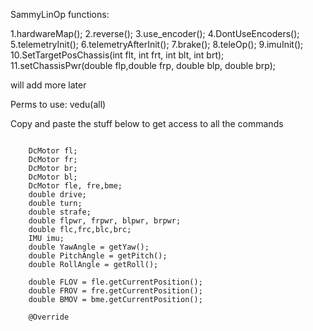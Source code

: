 SammyLinOp functions:

1.hardwareMap();
2.reverse();
3.use_encoder();
4.DontUseEncoders();
5.telemetryInit();
6.telemetryAfterInit();
7.brake();
8.teleOp();
9.imuInit();
10.SetTargetPosChassis(int flt, int frt, int blt, int brt);
11.setChassisPwr(double flp,double frp, double blp, double brp);


will add more later



Perms to use: vedu(all)


Copy and paste the stuff below to get access to all the commands
~~~~~~~~~~~~~~~~~~~~~~~~~~~~~~~~~~~~~~~~~~~~~~~~~~~~~~~~~~~~~~~~

    DcMotor fl;
    DcMotor fr;
    DcMotor br;
    DcMotor bl;
    DcMotor fle, fre,bme;
    double drive;
    double turn;
    double strafe;
    double flpwr, frpwr, blpwr, brpwr;
    double flc,frc,blc,brc;
    IMU imu;
    double YawAngle = getYaw();
    double PitchAngle = getPitch();
    double RollAngle = getRoll();

    double FLOV = fle.getCurrentPosition();
    double FROV = fre.getCurrentPosition();
    double BMOV = bme.getCurrentPosition();

    @Override
